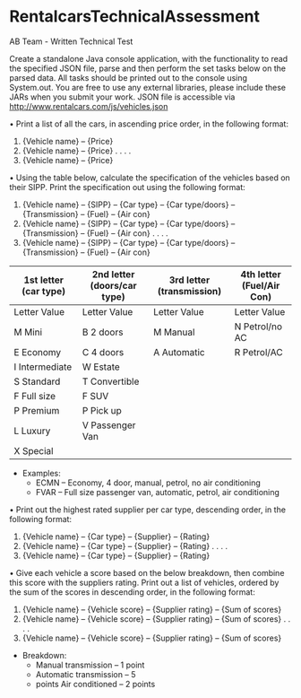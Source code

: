 # RentalcarsTechnicalAssessment

AB Team - Written Technical Test

Create a standalone Java console application, with the functionality to read the specified JSON file, parse and then perform the set tasks below on the parsed data. All tasks should be printed out to the console using System.out. You are free to use any external libraries, please include these JARs when you submit your work.
JSON file is accessible via http://www.rentalcars.com/js/vehicles.json 

•	Print a list of all the cars, in ascending price order, in the following format:
  1.	{Vehicle name} – {Price}
  2.	{Vehicle name} – {Price}
  .
  .
  .
  .
  31.	{Vehicle name} – {Price}

•	Using the table below, calculate the specification of the vehicles based on their SIPP. Print the specification out using the following format:
  1.	{Vehicle name} – {SIPP} – {Car type} – {Car type/doors} – {Transmission} – {Fuel} – {Air con}
  2.	{Vehicle name} – {SIPP} – {Car type} – {Car type/doors} – {Transmission} – {Fuel} – {Air con}
  .
  .
  .
  .
  31.	{Vehicle name} – {SIPP} – {Car type} – {Car type/doors} – {Transmission} – {Fuel} – {Air con}

| 1st letter (car type) | 2nd letter (doors/car type) | 3rd letter (transmission) |   4th letter (Fuel/Air Con)|
|-----------------------|-----------------------------|---------------------------|----------------------------|
| Letter	 Value	      | Letter 	Value	              |  Letter  Value	          | Letter  Value              |
|   M	     Mini	        |   B	    2 doors             |  	 M     Manual	          |    N	   Petrol/no AC      |
|   E	     Economy	    |   C     4 doors	            |    A	   Automatic	      |    R	   Petrol/AC         |
|   I	     Intermediate |   W	    Estate				      |                           |                            |
|   S	     Standard	    |   T	    Convertible				  |                           |                            |
|   F	     Full size	  |   F	    SUV				          |                           |                            |
|   P	     Premium	    |   P     Pick up				      |                           |                            |
|   L	     Luxury	      |   V	    Passenger Van			  |                           |                            |
|   X	     Special			|	                            |                           |                            |
* Examples:
  * ECMN – Economy, 4 door, manual, petrol, no air conditioning
  * FVAR – Full size passenger van, automatic, petrol, air conditioning


•	Print out the highest rated supplier per car type, descending order, in the following format:
  1.	{Vehicle name} – {Car type} – {Supplier} – {Rating}
  2.	{Vehicle name} – {Car type} – {Supplier} – {Rating}
  .
  .
  .
  .
  7.	{Vehicle name} – {Car type} – {Supplier} – {Rating}

•	Give each vehicle a score based on the below breakdown, then combine this score with the suppliers rating. Print out a list of vehicles, ordered by the sum of the scores in descending order, in the following format:
  1.	{Vehicle name} – {Vehicle score} – {Supplier rating} – {Sum of scores}
  2.	{Vehicle name} – {Vehicle score} – {Supplier rating} – {Sum of scores}
  .
  .
  .
  .
  3.	{Vehicle name} – {Vehicle score} – {Supplier rating} – {Sum of scores}


* Breakdown:
  * Manual transmission – 1 point 
  * Automatic transmission – 5 
  * points Air conditioned – 2 points

